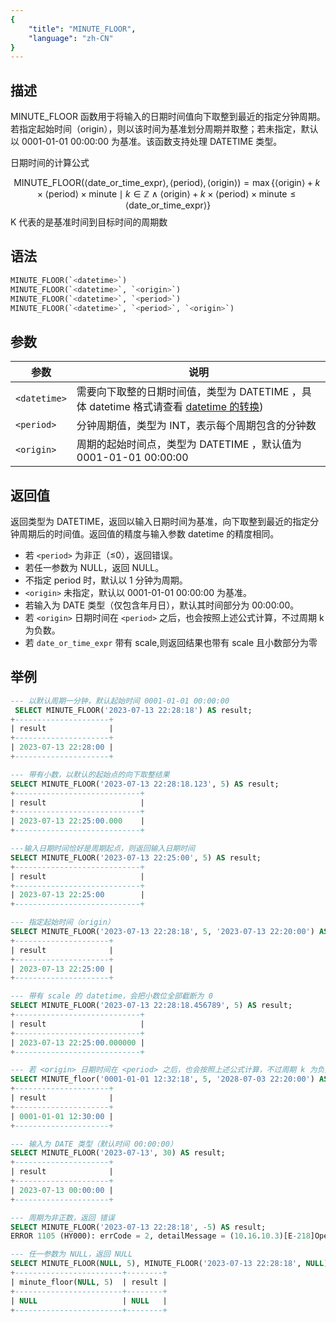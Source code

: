 ```yaml
---
{
    "title": "MINUTE_FLOOR",
    "language": "zh-CN"
}
---
```


## 描述

MINUTE_FLOOR 函数用于将输入的日期时间值向下取整到最近的指定分钟周期。若指定起始时间（origin），则以该时间为基准划分周期并取整；若未指定，默认以 0001-01-01 00:00:00 为基准。该函数支持处理 DATETIME 类型。

日期时间的计算公式

$$
\text{MINUTE\_FLOOR}(\langle\text{date\_or\_time\_expr}\rangle, \langle\text{period}\rangle, \langle\text{origin}\rangle) = \max\{\langle\text{origin}\rangle + k \times \langle\text{period}\rangle \times \text{minute} \mid k \in \mathbb{Z} \land \langle\text{origin}\rangle + k \times \langle\text{period}\rangle \times \text{minute} \leq \langle\text{date\_or\_time\_expr}\rangle\}
$$
K 代表的是基准时间到目标时间的周期数

## 语法

```sql
MINUTE_FLOOR(`<datetime>`)
MINUTE_FLOOR(`<datetime>`, `<origin>`)
MINUTE_FLOOR(`<datetime>`, `<period>`)
MINUTE_FLOOR(`<datetime>`, `<period>`, `<origin>`)
```

## 参数

| 参数 | 说明 |
| ---- | ---- |
| `<datetime>` | 需要向下取整的日期时间值，类型为 DATETIME ，具体 datetime 格式请查看 [datetime 的转换](../../../../../current/sql-manual/basic-element/sql-data-types/conversion/datetime-conversion)) |
| `<period>` | 分钟周期值，类型为 INT，表示每个周期包含的分钟数 |
| `<origin>` | 周期的起始时间点，类型为 DATETIME ，默认值为 0001-01-01 00:00:00 |

## 返回值


返回类型为 DATETIME，返回以输入日期时间为基准，向下取整到最近的指定分钟周期后的时间值。返回值的精度与输入参数 datetime 的精度相同。

- 若 `<period>` 为非正（≤0），返回错误。
- 若任一参数为 NULL，返回 NULL。
- 不指定 period 时，默认以 1 分钟为周期。
- `<origin>` 未指定，默认以 0001-01-01 00:00:00 为基准。
- 若输入为 DATE 类型（仅包含年月日），默认其时间部分为 00:00:00。
- 若 `<origin>` 日期时间在 `<period>` 之后，也会按照上述公式计算，不过周期 k 为负数。
- 若 `date_or_time_expr` 带有 scale,则返回结果也带有 scale 且小数部分为零 

## 举例

```sql
--- 以默认周期一分钟，默认起始时间 0001-01-01 00:00:00
 SELECT MINUTE_FLOOR('2023-07-13 22:28:18') AS result;
+---------------------+
| result              |
+---------------------+
| 2023-07-13 22:28:00 |
+---------------------+

--- 带有小数，以默认的起始点的向下取整结果
SELECT MINUTE_FLOOR('2023-07-13 22:28:18.123', 5) AS result;
+----------------------------+
| result                     |
+----------------------------+
| 2023-07-13 22:25:00.000    |
+----------------------------+

---输入日期时间恰好是周期起点，则返回输入日期时间
SELECT MINUTE_FLOOR('2023-07-13 22:25:00', 5) AS result;
+----------------------------+
| result                     |
+----------------------------+
| 2023-07-13 22:25:00        |
+----------------------------+

--- 指定起始时间（origin）
SELECT MINUTE_FLOOR('2023-07-13 22:28:18', 5, '2023-07-13 22:20:00') AS result;
+---------------------+
| result              |
+---------------------+
| 2023-07-13 22:25:00 |
+---------------------+

--- 带有 scale 的 datetime，会把小数位全部截断为 0
SELECT MINUTE_FLOOR('2023-07-13 22:28:18.456789', 5) AS result;
+----------------------------+
| result                     |
+----------------------------+
| 2023-07-13 22:25:00.000000 |
+----------------------------+

--- 若 <origin> 日期时间在 <period> 之后，也会按照上述公式计算，不过周期 k 为负数。
SELECT MINUTE_floor('0001-01-01 12:32:18', 5, '2028-07-03 22:20:00') AS result;
+---------------------+
| result              |
+---------------------+
| 0001-01-01 12:30:00 |
+---------------------+

--- 输入为 DATE 类型（默认时间 00:00:00）
SELECT MINUTE_FLOOR('2023-07-13', 30) AS result;
+---------------------+
| result              |
+---------------------+
| 2023-07-13 00:00:00 |
+---------------------+

--- 周期为非正数，返回 错误
SELECT MINUTE_FLOOR('2023-07-13 22:28:18', -5) AS result;
ERROR 1105 (HY000): errCode = 2, detailMessage = (10.16.10.3)[E-218]Operation minute_floor of 2023-07-13 22:28:18, -5 out of range

--- 任一参数为 NULL，返回 NULL
SELECT MINUTE_FLOOR(NULL, 5), MINUTE_FLOOR('2023-07-13 22:28:18', NULL) AS result;
+------------------------+--------+
| minute_floor(NULL, 5)  | result |
+------------------------+--------+
| NULL                   | NULL   |
+------------------------+--------+
```
